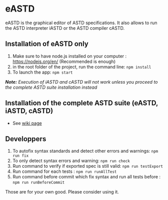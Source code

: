 # eASTD

eASTD is the graphical editor of ASTD specifications. It also allows to run the ASTD interpreter iASTD or the ASTD compiler cASTD. 


## Installation of eASTD only

1. Make sure to have node.js installed on your computer : https://nodejs.org/en/ (Recommended is enough)
2. in the root folder of the project, run the command line: `npm install`
3. To launch the app: `npm start`

***Note:** Execution of iASTD and cASTD will not work unless you proceed to the complete ASTD suite installation instead*

## Installation of the complete ASTD suite (eASTD, iASTD, cASTD)
*  See [wiki page](https://depot.gril.usherbrooke.ca/fram1801/eASTD/wikis/Installation/Installation#installation)

## Developpers

1. To autofix syntax standards and detect other errors and warnings: `npm run fix`
2. To only detect syntax errors and warning: `npm run check`
3. Run command to verify if exported spec is still valid: `npm run testExport`
4. Run command for each tests : `npm run runAllTest`
5. Run command before commit which fix syntax and run all tests before : `npm run runBeforeCommit`

Those are for your own good. Please consider using it. 
